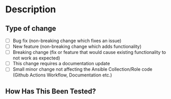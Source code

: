 # Description

<!---
Please include a summary of the change and which issue is fixed.
--->

## Type of change

- [ ] Bug fix (non-breaking change which fixes an issue)
- [ ] New feature (non-breaking change which adds functionality)
- [ ] Breaking change (fix or feature that would cause existing functionality to not work as expected)
- [ ] This change requires a documentation update
- [ ] Small minor change not affecting the Ansible Collection/Role code (Github Actions Workflow, Documentation etc.)

## How Has This Been Tested?
<!---
Please describe the tests that you ran to verify your changes.
Create a PR into `main` branch.
--->
